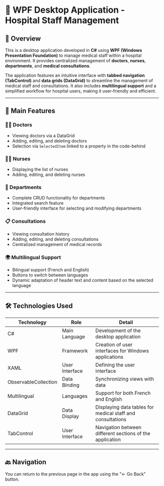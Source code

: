 # 🏥 WPF Desktop Application - Hospital Staff Management

## 🧾 Overview

This is a desktop application developed in **C#** using **WPF (Windows Presentation Foundation)** to manage medical staff within a hospital environment. It provides centralized management of **doctors**, **nurses**, **departments**, and **medical consultations**.

The application features an intuitive interface with **tabbed navigation (TabControl)** and **data grids (DataGrid)** to streamline the management of medical staff and consultations. It also includes **multilingual support** and a simplified workflow for hospital users, making it user-friendly and efficient.

---

## 🚀 Main Features

### 👨‍⚕️ Doctors

- Viewing doctors via a DataGrid  
- Adding, editing, and deleting doctors  
- Selection via `SelectedItem` linked to a property in the code-behind  

### 🧑‍⚕️ Nurses

- Displaying the list of nurses  
- Adding, editing, and deleting nurses  

### 🏢 Departments

- Complete CRUD functionality for departments  
- Integrated search feature  
- User-friendly interface for selecting and modifying departments  

### 📋 Consultations

- Viewing consultation history  
- Adding, editing, and deleting consultations  
- Centralized management of medical records  

### 🌍 Multilingual Support

- Bilingual support (French and English)  
- Buttons to switch between languages  
- Dynamic adaptation of header text and content based on the selected language  

---

## 🛠️ Technologies Used

| Technology           | Role                  | Detail                                                          |
|----------------------|-----------------------|-----------------------------------------------------------------|
| C#                   | Main Language          | Development of the desktop application                          |
| WPF                  | Framework              | Creation of user interfaces for Windows applications            |
| XAML                 | User Interface         | Defining the user interface                                     |
|ObservableCollection   | Data Binding           | Synchronizing views with data                                   |
|Multilingual          | Languages              | Support for both French and English                             |
|DataGrid             | Data Display           | Displaying data tables for medical staff and consultations      |
|TabControl            | User Interface         | Navigation between different sections of the application        |

---

## 🔙 Navigation

You can return to the previous page in the app using the "← Go Back" button.
